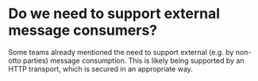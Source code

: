 # Do we need to support external message consumers?

Some teams already mentioned the need to support external (e.g. by non-otto parties) message consumption. This is likely being supported by an HTTP transport, which is secured in an appropriate way.
